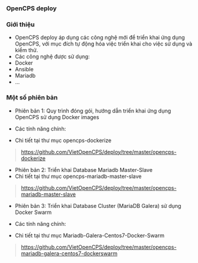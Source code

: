 ### OpenCPS deploy  

### Giới thiệu
* OpenCPS deploy áp dụng các công nghệ mới để triển khai ứng dụng OpenCPS, với mục đích tự động hóa việc triển khai cho việc sử dụng và kiểm thử.  
* Các công nghệ được sử dụng:  
 * Docker  
 * Ansible  
 * Mariadb  
 * ...

###  Một số phiên bản
* Phiên bản 1: Quy trình đóng gói, hướng dẫn triển khai ứng dụng OpenCPS sử dụng Docker images
 * Các tính năng chính:

 * Chi tiết tại thư mục opencps-dockerize  
 > https://github.com/VietOpenCPS/deploy/tree/master/opencps-dockerize   

* Phiên bản 2: Triển khai Database Mariadb Master-Slave  
 * Chi tiết tại thư mục	opencps-mariadb-master-slave  
 > https://github.com/VietOpenCPS/deploy/tree/master/opencps-mariadb-master-slave    

* Phiên bản 3: Triển khai Database Cluster (MariaDB Galera) sử dụng Docker Swarm  
 * Các tính năng chính:  

 * Chi tiết tại thư mục Mariadb-Galera-Centos7-Docker-Swarm    
 > https://github.com/VietOpenCPS/deploy/tree/master/opencps-mariadb-galera-centos7-dockerswarm  
